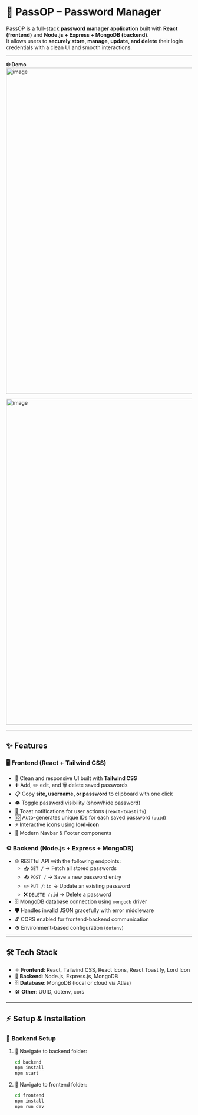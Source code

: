 # 🔐 PassOP – Password Manager

PassOP is a full-stack **password manager application** built with **React (frontend)** and **Node.js + Express + MongoDB (backend)**.  
It allows users to **securely store, manage, update, and delete** their login credentials with a clean UI and smooth interactions.  

---
**🌐 Demo**
<img width="1892" height="881" alt="image" src="https://github.com/user-attachments/assets/1792725f-0113-4ea2-9039-e5b6da247ba3" />

<img width="1896" height="881" alt="image" src="https://github.com/user-attachments/assets/3400d139-90d1-4e03-a90e-f0c77608cb73" />

---
## ✨ Features

### 🖥️ Frontend (React + Tailwind CSS)
- 🎨 Clean and responsive UI built with **Tailwind CSS**
- ➕ Add, ✏️ edit, and 🗑️ delete saved passwords
- 📋 Copy **site, username, or password** to clipboard with one click
- 👁️ Toggle password visibility (show/hide password)
- 🔔 Toast notifications for user actions (`react-toastify`)
- 🆔 Auto-generates unique IDs for each saved password (`uuid`)
- ⚡ Interactive icons using **lord-icon**
- 🧭 Modern Navbar & Footer components

### ⚙️ Backend (Node.js + Express + MongoDB)
- 🌐 RESTful API with the following endpoints:
  - 📥 `GET /` → Fetch all stored passwords
  - 📤 `POST /` → Save a new password entry
  - ✏️ `PUT /:id` → Update an existing password
  - ❌ `DELETE /:id` → Delete a password
- 🗄️ MongoDB database connection using `mongodb` driver
- 🛡️ Handles invalid JSON gracefully with error middleware
- 🔓 CORS enabled for frontend-backend communication
- ⚙️ Environment-based configuration (`dotenv`)

---

## 🛠️ Tech Stack

- ⚛️ **Frontend**: React, Tailwind CSS, React Icons, React Toastify, Lord Icon  
- 🚀 **Backend**: Node.js, Express.js, MongoDB  
- 🗄️ **Database**: MongoDB (local or cloud via Atlas)  
- 🛠️ **Other**: UUID, dotenv, cors  

---

## ⚡ Setup & Installation

### 🔧 Backend Setup
1. 📂 Navigate to backend folder:
   ```bash
   cd backend
   npm install
   npm start

2. 📂 Navigate to frontend folder:
   ```bash
   cd frontend
   npm install
   npm run dev


